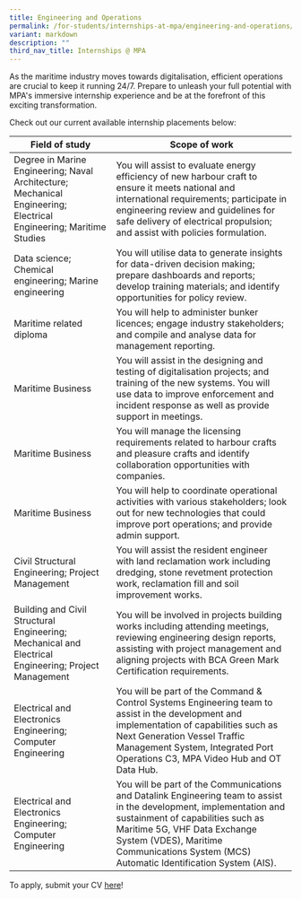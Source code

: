 ```yaml
---
title: Engineering and Operations
permalink: /for-students/internships-at-mpa/engineering-and-operations/
variant: markdown
description: ""
third_nav_title: Internships @ MPA
---
```

As the maritime industry moves towards digitalisation, efficient operations are crucial to keep it running 24/7. Prepare to unleash your full potential with MPA's immersive internship experience and be at the forefront of this exciting transformation.

Check out our current available internship placements below:

| Field of study | Scope of work |
| -------- | -------- |
| Degree in Marine Engineering; Naval Architecture; Mechanical Engineering; Electrical Engineering; Maritime Studies     | You will assist to evaluate energy efficiency of new harbour craft to ensure it meets national and international requirements; participate in engineering review and guidelines for safe delivery of electrical propulsion; and assist with policies formulation.         |
| Data science; Chemical engineering; Marine engineering     | You will utilise data to generate insights for data-driven decision making; prepare dashboards and reports; develop training materials; and identify opportunities for policy review.     |
| Maritime related diploma     | You will help to administer bunker licences; engage industry stakeholders; and compile and analyse data for management reporting.      |
| Maritime Business     | You will assist in the designing and testing of digitalisation projects; and training of the new systems. You will use data to improve enforcement and incident response as well as provide support in meetings.      |
| Maritime Business | You will manage the licensing requirements related to harbour crafts and pleasure crafts and identify collaboration opportunities with companies.  |
| Maritime Business | You will help to coordinate operational activities with various stakeholders; look out for new technologies that could improve port operations; and provide admin support. |
| Civil Structural Engineering; Project Management     | You will assist the resident engineer with land reclamation work including dredging, stone revetment protection work, reclamation fill and soil improvement works.       |
| Building and Civil Structural Engineering; Mechanical and Electrical Engineering; Project Management     | You will be involved in projects building works including attending meetings, reviewing engineering design reports, assisting with project management and aligning projects with BCA Green Mark Certification requirements.        |
| Electrical and Electronics Engineering; Computer Engineering     | You will be part of the Command & Control Systems Engineering team to assist in the development and implementation of capabilities such as Next Generation Vessel Traffic Management System, Integrated Port Operations C3, MPA Video Hub and OT Data Hub.       |
| Electrical and Electronics Engineering; Computer Engineering     | You will be part of the Communications and Datalink Engineering team to assist in the development, implementation and sustainment of capabilities such as Maritime 5G, VHF Data Exchange System (VDES), Maritime Communications System (MCS) Automatic Identification System (AIS).       |

To apply, submit your CV [here](https://go.gov.sg/mpa-internships-application)!